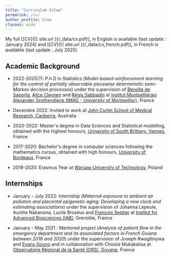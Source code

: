 ```yaml
---
title: "Curriculum Vitae"
permalink: /cv/
author_profile: true
classes: wide
---
```


My full \[[CV]({{ site.url }}/_data/cv.pdf)\], in English is available (last update : January 2024) and \[[CV]({{ site.url }}/_data/cv_french.pdf)\], in French is available (last update : July 2025).

## Academic Background 

* 2022-2025(?): P.h.D in Statistics (*Model-based reinforcement learning for the control of partially observable piecewise deterministic semi-Markov decision processes*) under the supervision of [Benoîte de Saporta](https://imag.umontpellier.fr/~saporta/index-en.html), [Alice Cleynen](https://www.alice-cleynen.menopresto.net/) and [Régis Sabbadin](https://miat.inrae.fr/site/R%C3%A9gis_SABBADIN) at [Institut Montpelliérain Alexander Grothendieck (IMAG - University of Montpellier)](https://imag.umontpellier.fr/?page_id=1172&lang=en), France
+ Decembre 2022: Invited to work at [John Curtin School of Medical Research, Canberra](https://jcsmr.anu.edu.au/), Australia 

* 2020-2022: Master's degree in Data Sciences and Statistical modelling, obtained with the highest honours, [University of South Brittany, Vannes](https://www.univ-ubs.fr/fr/formation-initiale-continue/formations/master-XB/sciences-technologies-sante-STS/master-data-science-modelisation-statistique-5SDM00_217.html), France

* 2017-2020: Bachelor's degree in computer sciences following the mathematics cursus, obtained with high honours, [University of Bordeaux](https://www.u-bordeaux.fr/), France  
+ 2019-2020: Erasmus Year at [Warsaw University of Technology](https://www.pw.edu.pl/engpw), Poland


## Internships

* January - July 2022: Internship (*Maternal exposure to ambient air pollution and placental epigenetic aging: Developing a new clock and estimating associations*) under the supervision of Johanna Lepeule, Aurélie Nakaruma, Lucile Broséus and [François Septier](http://web.univ-ubs.fr/lmba/septier/) at [Institut for Advanced Biosciences (IAB)](https://iab.univ-grenoble-alpes.fr/), Grenoble, France 

* January - May 2021 : Mentored project (*Analysis of patient flow in the emergency department and its associated factors in French Guiana between 2018 and 2020*) under the supervision of Joseph Rwagitinywa and [Evans Gouno](http://web.univ-ubs.fr/lmba/gouno/) and in collaboration with Choisie Mukakalisa at [Observatoire Régional de la Santé (ORS), Guyane](https://www.ors-guyane.org/), France 
